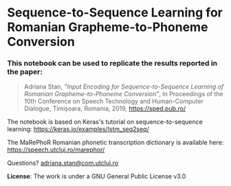 # Sequence-to-Sequence Learning for Romanian Grapheme-to-Phoneme Conversion

### This notebook can be used to replicate the results reported in the paper: 

> Adriana Stan, *”Input Encoding for Sequence-to-Sequence Learning of Romanian Grapheme-to-Phoneme Conversion”*, In Proceedings of the 10th Conference on Speech Technology and Human-Computer Dialogue, Timișoara, Romania, 2019, https://sped.pub.ro/


The notebook is based on Keras's tutorial on sequence-to-sequence learning: https://keras.io/examples/lstm_seq2seq/

The MaRePhoR Romanian phonetic transcription dictionary is available here: https://speech.utcluj.ro/marephor/

Questions? adriana.stan@com.utcluj.ro


**License**: The work is under a GNU General Public License v3.0

